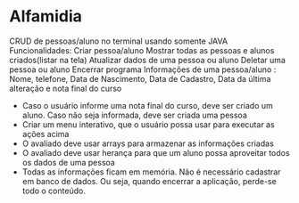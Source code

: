 # Alfamidia
CRUD de pessoas/aluno no terminal usando somente JAVA
Funcionalidades:
Criar pessoa/aluno
Mostrar todas as pessoas e alunos criados(listar na tela)
Atualizar dados de uma pessoa ou aluno
Deletar uma pessoa ou aluno
Encerrar programa
Informações de uma pessoa/aluno :
Nome, telefone, Data de Nascimento, Data de Cadastro, Data da última alteração e nota final do curso
- Caso o usuário informe uma nota final do curso, deve ser criado um aluno. Caso não seja informada, deve ser criada uma pessoa
- Criar  um menu interativo, que o usuário possa usar para executar as ações acima
- O avaliado deve usar arrays para armazenar as informações criadas
- O avaliado deve usar herança para que um aluno possa aproveitar todos os dados de uma pessoa
- Todas as informações ficam em memória. Não é necessário cadastrar em banco de dados. Ou seja, quando encerrar a aplicação, perde-se todo o conteúdo. 
